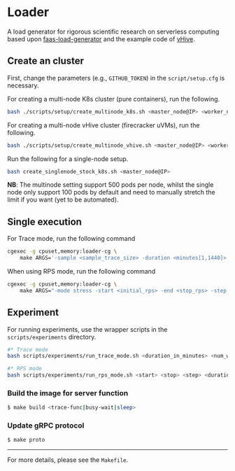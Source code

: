 # Loader

A load generator for rigorous scientific research on serverless computing based upon [faas-load-generator](https://github.com/eth-easl/faas-load-generator) and the example code of [vHive](https://github.com/ease-lab/vhive).

## Create an cluster

First, change the parameters (e.g., `GITHUB_TOKEN`) in the `script/setup.cfg` is necessary.

For creating a multi-node K8s cluster (pure containers), run the following.

```bash
bash ./scripts/setup/create_multinode_k8s.sh <master_node@IP> <worker_node@IP> ...
```

For creating a multi-node vHive cluster (firecracker uVMs), run the following.

```bash
bash ./scripts/setup/create_multinode_vhive.sh <master_node@IP> <worker_node@IP> ...
```

Run the following for a single-node setup.

```bash
bash create_singlenode_stock_k8s.sh <master_node@IP> 
```

**NB**: The multinode setting support 500 pods per node, whilst the single node only support 100 pods by default and need to manually stretch the limit if you want (yet to be automated).


## Single execution

For Trace mode, run the following command

```bash
cgexec -g cpuset,memory:loader-cg \
    make ARGS='-sample <sample_trace_size> -duration <minutes[1,1440]> -cluster <num_workers> -server <trace|busy|sleep> -tracePath <path_to_trace> -warmup' run
```

When using RPS mode, run the following command

```bash
cgexec -g cpuset,memory:loader-cg \
    make ARGS="-mode stress -start <initial_rps> -end <stop_rps> -step <rps_step> -slot <rps_step_in_seconds> -server <trace|busy|sleep> -totalFunctions <num_functions>" run 2>&1 | tee stress.log
```

## Experiment

For running experiments, use the wrapper scripts in the `scripts/experiments` directory.

```bash
#* Trace mode
bash scripts/experiments/run_trace_mode.sh <duration_in_minutes> <num_workers> <trace_path>

#* RPS mode
bash scripts/experiments/run_rps_mode.sh <start> <stop> <step> <duration_in_sec> <num_func> <wimpy|trace> <func_runtime> <func_mem> 
```

### Build the image for server function

```sh
$ make build <trace-func|busy-wait|sleep>
```
### Update gRPC protocol

```sh
$ make proto
```

---

For more details, please see the `Makefile`.
